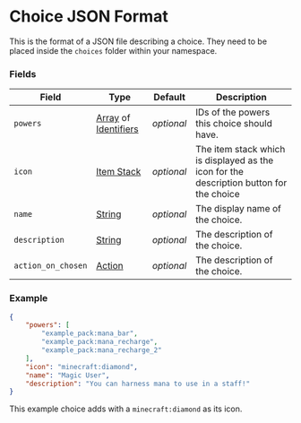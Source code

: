 # Choice JSON Format

This is the format of a JSON file describing a choice. They need to be placed inside the `choices` folder within your namespace.

### Fields

Field  | Type | Default | Description
-------|------|---------|-------------
`powers` | [Array](../data_types/array.md) of [Identifiers](../data_types/identifier.md) | _optional_ | IDs of the powers this choice should have.
`icon` | [Item Stack](../data_types/item_stack.md) | _optional_ | The item stack which is displayed as the icon for the description button for the choice
`name` | [String](../data_types/string.md) | _optional_ | The display name of the choice.
`description` | [String](../data_types/string.md) | _optional_ | The description of the choice.
`action_on_chosen` | [Action](https://origins.readthedocs.io/en/latest/types/entity_condition_types/) | _optional_ | The description of the choice.

### Example

```json
{
    "powers": [
        "example_pack:mana_bar",
        "example_pack:mana_recharge",
        "example_pack:mana_recharge_2"
    ],
    "icon": "minecraft:diamond",
    "name": "Magic User",
    "description": "You can harness mana to use in a staff!"
}
```
This example choice adds  with a `minecraft:diamond` as its icon.
